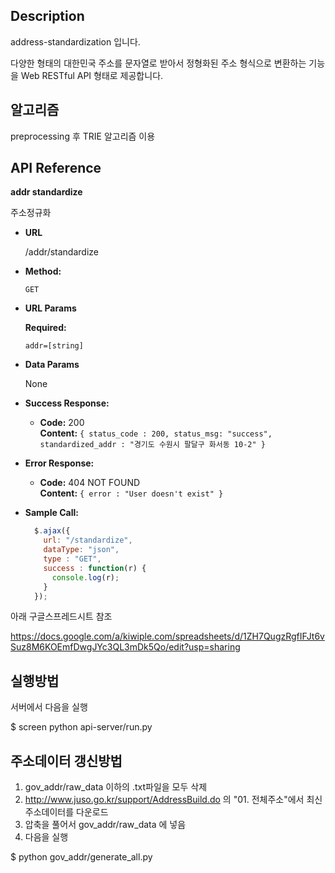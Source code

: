 ## Description

address-standardization 입니다.

다양한 형태의 대한민국 주소를 문자열로 받아서 정형화된 주소 형식으로 변환하는 기능을 Web RESTful API 형태로 제공합니다.


## 알고리즘
preprocessing 후 TRIE 알고리즘 이용


## API Reference

**addr standardize**

주소정규화

- **URL**

  /addr/standardize

- **Method:**

  `GET`
  
-  **URL Params**

   **Required:**
 
   `addr=[string]`

- **Data Params**

  None

- **Success Response:**

  - **Code:** 200 <br />
    **Content:** `{ status_code : 200, status_msg: "success", standardized_addr : "경기도 수원시 팔달구 화서동 10-2" }`
 
- **Error Response:**

  - **Code:** 404 NOT FOUND <br />
    **Content:** `{ error : "User doesn't exist" }`

- **Sample Call:**

  ```javascript
    $.ajax({
      url: "/standardize",
      dataType: "json",
      type : "GET",
      success : function(r) {
        console.log(r);
      }
    });
  ```

아래 구글스프레드시트 참조

https://docs.google.com/a/kiwiple.com/spreadsheets/d/1ZH7QugzRgfIFJt6vSuz8M6KOEmfDwgJYc3QL3mDk5Qo/edit?usp=sharing


## 실행방법

서버에서 다음을 실행

$ screen python api-server/run.py


## 주소데이터 갱신방법

1. gov\_addr/raw\_data 이하의 .txt파일을 모두 삭제
2. http://www.juso.go.kr/support/AddressBuild.do 의 "01. 전체주소"에서 최신 주소데이터를 다운로드
3. 압축을 풀어서 gov\_addr/raw\_data 에 넣음
4. 다음을 실행

$ python gov\_addr/generate_all.py
